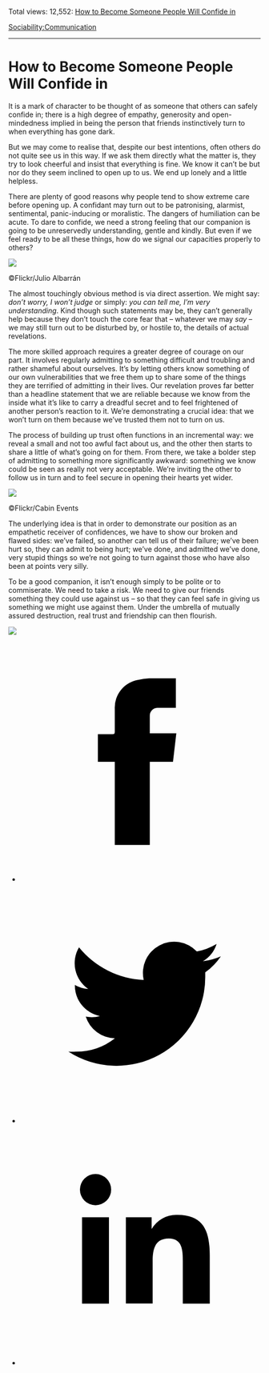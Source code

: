Total views: 12,552: [How to Become Someone People Will Confide in](https://www.theschooloflife.com/thebookoflife/how-to-become-someone-people-will-confide-in/)

[Sociability:](https://www.theschooloflife.com/thebookoflife/category/sociability/)[Communication](https://www.theschooloflife.com/thebookoflife/category/sociability/communication/)

* * *

# How to Become Someone People Will Confide in
<style>
						.alignnone {
  display: block;
  margin-left: auto;
  margin-right: auto;
  align: center:
}

.addtoany_share_save_container {
display:none;
}

.wp-block-image {
		display: block;
  margin-left: auto;
  margin-right: auto;
  width: 50%;
}

.aligncenter {
display: block;
  margin-left: auto;
  margin-right: auto;
  align: center:
}

@media only screen and (max-width: 500px) {
  .wp-block-image {
		display: block;
  margin-left: auto;
  margin-right: auto;
  width: 100%;
} }

h1 {max-width: 600px !important;
}
.s18-single-post .content-area .site-main article .post-cat-header-display + .old-wrapper p {
    font-size: 1.200em
}
						</style>

It is a mark of character to be thought of as someone that others can safely confide in; there is a high degree of empathy, generosity and open-mindedness implied in being the person that friends instinctively turn to when everything has gone dark.

But we may come to realise that, despite our best intentions, often others do not quite see us in this way. If we ask them directly what the matter is, they try to look cheerful and insist that everything is fine. We know it can’t be but nor do they seem inclined to open up to us. We end up lonely and a little helpless.

There are plenty of good reasons why people tend to show extreme care before opening up. A confidant may turn out to be patronising, alarmist, sentimental, panic-inducing or moralistic. The dangers of humiliation can be acute. To dare to confide, we need a strong feeling that our companion is going to be unreservedly understanding, gentle and kindly. But even if we feel ready to be all these things, how do we signal our capacities properly to others?

 ![](https://www.theschooloflife.com/thebookoflife/wp-content/uploads/2018/10/5740833496_7b9e42310b_z-1.jpg)

©Flickr/Julio Albarrán

The almost touchingly obvious method is via direct assertion. We might say: _don’t worry, I won’t judge_ or simply: _you can tell me, I’m very understanding_. Kind though such statements may be, they can’t generally help because they don’t touch the core fear that – whatever we may _say_ – we may still turn out to be disturbed by, or hostile to, the details of actual revelations.

The more skilled approach requires a greater degree of courage on our part. It involves regularly admitting to something difficult and troubling and rather shameful about ourselves. It’s by letting others know something of our own vulnerabilities that we free them up to share some of the things they are terrified of admitting in their lives. Our revelation proves far better than a headline statement that we are reliable because we know from the inside what it’s like to carry a dreadful secret and to feel frightened of another person’s reaction to it. We’re demonstrating a crucial idea: that we won’t turn on them because we’ve trusted them not to turn on us.

The process of building up trust often functions in an incremental way: we reveal a small and not too awful fact about us, and the other then starts to share a little of what’s going on for them. From there, we take a bolder step of admitting to something more significantly awkward: something we know could be seen as really not very acceptable. We’re inviting the other to follow us in turn and to feel secure in opening their hearts yet wider.

 ![](https://www.theschooloflife.com/thebookoflife/wp-content/uploads/2018/10/33331450053_024320d7e4_z.jpg)

©Flickr/Cabin Events

The underlying idea is that in order to demonstrate our position as an empathetic receiver of confidences, we have to show our broken and flawed sides: we’ve failed, so another can tell us of their failure; we’ve been hurt so, they can admit to being hurt; we’ve done, and admitted we’ve done, very stupid things so we’re not going to turn against those who have also been at points very silly.

To be a good companion, it isn’t enough simply to be polite or to commiserate. We need to take a risk. We need to give our friends something they could use against us – so that they can feel safe in giving us something we might use against them. Under the umbrella of mutually assured destruction, real trust and friendship can then flourish.

[![](https://img.youtube.com/vi/eEqpFkIpl4g/0.jpg)](https://www.youtube.com/embed/eEqpFkIpl4g '')
<style>
    .iframe-class { display: block !important; }
</style>

- [<svg xmlns="http://www.w3.org/2000/svg" viewbox="0 0 26 26"><title>Facebook</title>
                    <g>
                        <path d="M8.38,10H9.92c.2,0,.29,0,.29-.28,0-.82,0-1.64,0-2.46a3.05,3.05,0,0,1,2.57-3.15A7.22,7.22,0,0,1,14,3.95c.86,0,1.71,0,2.57,0h.25v3.2h-2A.85.85,0,0,0,14,8c0,.62,0,1.24,0,1.91h2.87L16.51,13H14v9H10.21V13H8.38Z"></path>
                    </g>
                </svg>](http://www.facebook.com/sharer/sharer.php?u=https://www.theschooloflife.com/thebookoflife/how-to-become-someone-people-will-confide-in/)
- [<svg xmlns="http://www.w3.org/2000/svg" viewbox="0 0 26 26"><title>Twitter</title>
                    <path d="M21.69,7.9a6.75,6.75,0,0,1-1.94.53,3.39,3.39,0,0,0,1.48-1.87,6.76,6.76,0,0,1-2.14.82,3.38,3.38,0,0,0-5.75,3.08,9.59,9.59,0,0,1-7-3.53,3.38,3.38,0,0,0,1,4.51A3.36,3.36,0,0,1,5.89,11v0A3.38,3.38,0,0,0,8.6,14.37a3.39,3.39,0,0,1-1.53.06,3.38,3.38,0,0,0,3.15,2.35A6.78,6.78,0,0,1,6,18.22a6.87,6.87,0,0,1-.81,0A9.6,9.6,0,0,0,20,10.08q0-.22,0-.44A6.86,6.86,0,0,0,21.69,7.9Z"></path>
                </svg>](http://twitter.com/share?url=https://www.theschooloflife.com/thebookoflife/how-to-become-someone-people-will-confide-in/&text=&via=theschooloflife)
- [<svg xmlns="http://www.w3.org/2000/svg" viewbox="0 0 26 26"><title>LinkedIn</title>
<path class="cls-2" d="M6.67,10H9.58v9.36H6.67ZM8.13,5.32A1.69,1.69,0,1,1,6.44,7,1.69,1.69,0,0,1,8.13,5.32"></path><path class="cls-2" d="M11.41,10H14.2v1.28h0A3.06,3.06,0,0,1,17,9.75c2.95,0,3.49,1.94,3.49,4.46v5.14H17.57V14.79c0-1.09,0-2.48-1.51-2.48s-1.75,1.18-1.75,2.4v4.63H11.41Z"></path></svg>](https://www.linkedin.com/shareArticle?mini=true&url=https://www.theschooloflife.com/thebookoflife/how-to-become-someone-people-will-confide-in/)
